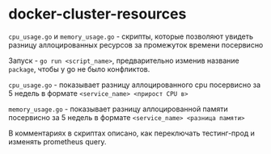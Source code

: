 # docker-cluster-resources

`cpu_usage.go` и `memory_usage.go` - скрипты, которые позволяют увидеть разницу аллоцированных ресурсов за промежуток времени посервисно

Запуск - `go run <script_name>`, предварительно изменив название `package`, чтобы у go не было конфликтов.

`cpu_usage.go` - показывает разницу аллоцированного cpu посервисно за 5 недель в формате `<service_name> <прирост CPU в>`

`memory_usage.go` - показывает разницу аллоцированной памяти посервисно за 5 недель в формате `<service_name> <разница памяти>`

В комментариях в скриптах описано, как переключать тестинг-прод и изменять prometheus query.